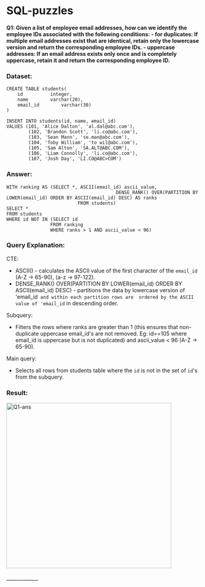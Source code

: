 # SQL-puzzles

**Q1: Given a list of employee email addresses, how can we identify the employee IDs associated with the following conditions:
     - for duplicates: If multiple email addresses exist that are identical, retain only the lowercase version and return the corresponding employee IDs. 
     - uppercase addresses: If an email address exists only once and is completely uppercase, retain it and return the corresponding employee ID.**

### Dataset:
```
CREATE TABLE students(
	id			integer,
	name		varchar(20),
	email_id		varchar(30)
)

INSERT INTO students(id, name, email_id)
VALUES (101, 'Alice Dalton', 'al.dal@abc.com'),
		(102, 'Brandon Scott', 'li.co@abc.com'),
		(103, 'Sean Mann', 'se.man@abc.com'),
		(104, 'Toby William', 'to wil@abc.com'),
		(105, 'Sam Alton', 'SA.ALT@ABC.COM'),
		(106, 'Liam Connolly', 'li.co@abc.com'),
		(107, 'Josh Day', 'LI.CO@ABC>COM')
```

### Answer:
```
WITH ranking AS (SELECT *, ASCII(email_id) ascii_value, 
				 	                    DENSE_RANK() OVER(PARTITION BY LOWER(email_id) ORDER BY ASCII(email_id) DESC) AS ranks
				          FROM students)
SELECT *
FROM students 
WHERE id NOT IN (SELECT id
				FROM ranking
				WHERE ranks > 1 AND ascii_value < 96)
```

### Query Explanation:
CTE: <br />
- ASCII() - calculates the ASCII value of the first character of the `email_id` (A-Z -> 65-90), (a-z -> 97-122).<br />
- DENSE_RANK() OVER(PARTITION BY LOWER(email_id) ORDER BY ASCII(email_id) DESC) - partitions the data by lowercase version of 'email_id` and within each partition rows are 
       ordered by the ASCII value of 'email_id` in descending order.<br />

Subquery: 
- Filters the rows where ranks are greater than 1 (this ensures that non-duplicate uppercase email_id's are not removed. Eg: id==105 where email_id is uppercase but is 
            not duplicated) and ascii_value < 96 (A-Z -> 65-90).<br />
	    
Main query: 
- Selects all rows from students table where the `id` is not in the set of `id`'s from the subquery.
    
### Result:

<img width="431" alt="Q1-ans" src="https://github.com/sowmiya-rajkumar/SQL-puzzles/assets/98767488/f0aec525-8d09-45e2-a5f9-0f5f172a5758">


<br />
<br />
_____________
